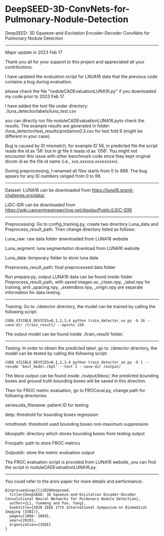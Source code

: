 # DeepSEED-3D-ConvNets-for-Pulmonary-Nodule-Detection
DeepSEED: 3D Squeeze-and-Excitation Encoder-Decoder ConvNets for Pulmonary Nodule Detection

-------------------------------------------------------------
Major update in 2023 Feb 17

Thank you all for your support to this project and appreciated all your contributions. 

I have updated the evaluation script for LNUA16 data that the previous code contains a bug during evaluation.

please check the file "noduleCADEvaluationLUNA16.py" if you downloaded my code prior to 2023 Feb 17.

I have added the test file under directory: ./luna_detector/labels/luna_test.csv

you can directly run file noduleCADEvaluationLUNA16.pyto check the results. The example results are generated in folder: /luna_detector/test_results/predanno0.3.csv for test fold 9 (might be different in your case).

Bug is caused by ID mismatch, for example ID 56, in predicted file the script reads the id as '56' but in gt file it reads id as '056'. You might not encounter this issue with other benchmark code since they kept original dicom id as the file id name (i.e., xxx.xxxxxx.xxxxxxxxx). 

During preprocessing, I renamed all files starts from 0 to 888. The bug apears for any ID numbers ranged from 0 to 99.

-------------------------------------------------------------

Dataset:
LUNA16 can be downloaded from https://luna16.grand-challenge.org/data/

LIDC-IDR can be downloaded from https://wiki.cancerimagingarchive.net/display/Public/LIDC-IDRI




-------------------------------------------------------------
Preprocessing:
Go to config_training.py, create two directory Luna_data and Preprocess_result_path. Then change directory listed as follows:

Luna_raw: raw data folder downloaded from LUNA16 website

Luna_segment: luna segmentation download from LUNA16 website

Luna_data: temporary folder to store luna data

Preprocess_result_path: final preprocessed data folder

Run prepare.py, output LUNA16 data can be found inside folder Preprocess_result_path, with saved images as _clean.npy, _label.npy for training, and _spacing.npy, _extendbox.npy, _origin.npy are separate information for data testing.



-------------------------------------------------------------
Training:
Go to ./detector directory, the model can be trained by calling the following script:

	CUDA_VISIBLE_DEVICES=0,1,2,3,4 python train_detector_se.py -b 16 --save-dir /train_result/ --epochs 150

The output model can be found inside ./train_result/ folder.



-------------------------------------------------------------
Testing:
In order to obtain the predicted label, go to ./detector directory, the model can be tested by calling the following script:

	CUDA_VISIBLE_DEVICES=0,1,2,3,4 python train_detector_se.py -b 1 --resume ‘best_model.ckpt’ --test 1 --save-dir /output/

The bbox output can be found inside ./output/bbox/, the predicted bounding boxes and ground truth bounding boxes will be saved in this direction.

Then for FROC metric evaluation, go to FROCeval.py, change path for following directories:

seriesuids_filename: patient ID for testing

detp: threshold for bounding boxes regression

nmsthresh: threshold used bounding boxes non-maximum suppression

bboxpath: directory which stores bounding boxes from testing output

Frocpath: path to store FROC metrics

Outputdir: store the metric evaluation output

The FROC evaluation script is provided from LUNA16 website, you can find the script in noduleCADEvaluationLUNA16.py. 

---------------------------------------------------------------

You could refer to the arxiv paper for more details and performance:

	@inproceedings{li2020deepseed,
	  title={DeepSEED: 3D Squeeze-and-Excitation Encoder-Decoder Convolutional Neural Networks for Pulmonary Nodule Detection},
	  author={Li, Yuemeng and Fan, Yang},
	  booktitle={2020 IEEE 17th International Symposium on Biomedical Imaging (ISBI)},
	  pages={1866--1869},
	  year={2020},
	  organization={IEEE}
	}
